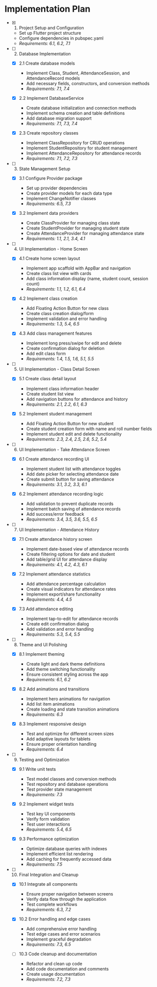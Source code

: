 # Implementation Plan

- [x] 1. Project Setup and Configuration
  - Set up Flutter project structure
  - Configure dependencies in pubspec.yaml
  - _Requirements: 6.1, 6.2, 7.1_

- [ ] 2. Database Implementation
  - [x] 2.1 Create database models
    - Implement Class, Student, AttendanceSession, and AttendanceRecord models
    - Add necessary fields, constructors, and conversion methods
    - _Requirements: 7.1, 7.4_
  
  - [x] 2.2 Implement DatabaseService
    - Create database initialization and connection methods
    - Implement schema creation and table definitions
    - Add database migration support
    - _Requirements: 7.1, 7.3, 7.4_
  
  - [x] 2.3 Create repository classes
    - Implement ClassRepository for CRUD operations
    - Implement StudentRepository for student management
    - Implement AttendanceRepository for attendance records
    - _Requirements: 7.1, 7.2, 7.3_

- [ ] 3. State Management Setup
  - [x] 3.1 Configure Provider package
    - Set up provider dependencies
    - Create provider models for each data type
    - Implement ChangeNotifier classes
    - _Requirements: 6.5, 7.3_
  
  - [x] 3.2 Implement data providers
    - Create ClassProvider for managing class state
    - Create StudentProvider for managing student state
    - Create AttendanceProvider for managing attendance state
    - _Requirements: 1.1, 2.1, 3.4, 4.1_

- [ ] 4. UI Implementation - Home Screen
  - [x] 4.1 Create home screen layout
    - Implement app scaffold with AppBar and navigation
    - Create class list view with cards
    - Add class information display (name, student count, session count)
    - _Requirements: 1.1, 1.2, 6.1, 6.4_
  
  - [x] 4.2 Implement class creation
    - Add Floating Action Button for new class
    - Create class creation dialog/form
    - Implement validation and error handling
    - _Requirements: 1.3, 5.4, 6.5_
  
  - [x] 4.3 Add class management features
    - Implement long press/swipe for edit and delete
    - Create confirmation dialog for deletion
    - Add edit class form
    - _Requirements: 1.4, 1.5, 1.6, 5.1, 5.5_

- [ ] 5. UI Implementation - Class Detail Screen
  - [x] 5.1 Create class detail layout
    - Implement class information header
    - Create student list view
    - Add navigation buttons for attendance and history
    - _Requirements: 2.1, 2.2, 6.1, 6.3_
  
  - [x] 5.2 Implement student management
    - Add Floating Action Button for new student
    - Create student creation form with name and roll number fields
    - Implement student edit and delete functionality
    - _Requirements: 2.3, 2.4, 2.5, 2.6, 5.2, 5.4_

- [ ] 6. UI Implementation - Take Attendance Screen
  - [x] 6.1 Create attendance recording UI
    - Implement student list with attendance toggles
    - Add date picker for selecting attendance date
    - Create submit button for saving attendance
    - _Requirements: 3.1, 3.2, 3.3, 6.1_
  
  - [x] 6.2 Implement attendance recording logic
    - Add validation to prevent duplicate records
    - Implement batch saving of attendance records
    - Add success/error feedback
    - _Requirements: 3.4, 3.5, 3.6, 5.5, 6.5_

- [ ] 7. UI Implementation - Attendance History
  - [x] 7.1 Create attendance history screen
    - Implement date-based view of attendance records
    - Create filtering options for date and student
    - Add table/grid UI for attendance display
    - _Requirements: 4.1, 4.2, 4.3, 6.1_
  
  - [x] 7.2 Implement attendance statistics
    - Add attendance percentage calculation
    - Create visual indicators for attendance rates
    - Implement export/share functionality
    - _Requirements: 4.4, 4.5_
  
  - [x] 7.3 Add attendance editing
    - Implement tap-to-edit for attendance records
    - Create edit confirmation dialog
    - Add validation and error handling
    - _Requirements: 5.3, 5.4, 5.5_

- [ ] 8. Theme and UI Polishing
  - [x] 8.1 Implement theming
    - Create light and dark theme definitions
    - Add theme switching functionality
    - Ensure consistent styling across the app
    - _Requirements: 6.1, 6.2_
  
  - [x] 8.2 Add animations and transitions
    - Implement hero animations for navigation
    - Add list item animations
    - Create loading and state transition animations
    - _Requirements: 6.3_
  
  - [x] 8.3 Implement responsive design
    - Test and optimize for different screen sizes
    - Add adaptive layouts for tablets
    - Ensure proper orientation handling
    - _Requirements: 6.4_

- [ ] 9. Testing and Optimization
  - [x] 9.1 Write unit tests
    - Test model classes and conversion methods
    - Test repository and database operations
    - Test provider state management
    - _Requirements: 7.3_
  
  - [x] 9.2 Implement widget tests
    - Test key UI components
    - Verify form validation
    - Test user interactions
    - _Requirements: 5.4, 6.5_
  
  - [x] 9.3 Performance optimization
    - Optimize database queries with indexes
    - Implement efficient list rendering
    - Add caching for frequently accessed data
    - _Requirements: 7.5_

- [ ] 10. Final Integration and Cleanup
  - [x] 10.1 Integrate all components
    - Ensure proper navigation between screens
    - Verify data flow through the application
    - Test complete workflows
    - _Requirements: 6.3, 7.2_
  
  - [x] 10.2 Error handling and edge cases
    - Add comprehensive error handling
    - Test edge cases and error scenarios
    - Implement graceful degradation
    - _Requirements: 7.3, 6.5_
  
  - [ ] 10.3 Code cleanup and documentation
    - Refactor and clean up code
    - Add code documentation and comments
    - Create usage documentation
    - _Requirements: 7.2, 7.3_
